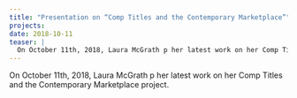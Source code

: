 ```yaml
---
title: "Presentation on “Comp Titles and the Contemporary Marketplace”"
projects: 
date: 2018-10-11
teaser: |
  On October 11th, 2018, Laura McGrath p her latest work on her Comp Titles and the Contemporary Marketplace project.
---
```


On October 11th, 2018, Laura McGrath p her latest work on her Comp Titles and the Contemporary Marketplace project.